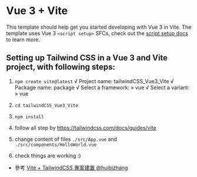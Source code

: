 # Vue 3 + Vite

This template should help get you started developing with Vue 3 in Vite. The template uses Vue 3 `<script setup>` SFCs, check out the [script setup docs](https://v3.vuejs.org/api/sfc-script-setup.html#sfc-script-setup) to learn more.

## Setting up Tailwind CSS in a Vue 3 and Vite project, with following steps:

1. `npm create vite@latest`
√ Project name: tailwindCSS_Vue3_Vite
√ Package name: package
√ Select a framework: » vue
√ Select a variant: » vue

2. `cd tailwindCSS_Vue3_Vite`

3. `npm install`

4. follow all step by https://tailwindcss.com/docs/guides/vite

5. change content of  files `./src/App.vue` and `./src/components/HelloWorld.vue`

6. check things are working :)

* 參考 [Vite + TailwindCSS 專案建置 @huibizhang](https://hackmd.io/@lalarabbits/B1WmCkqYu)
